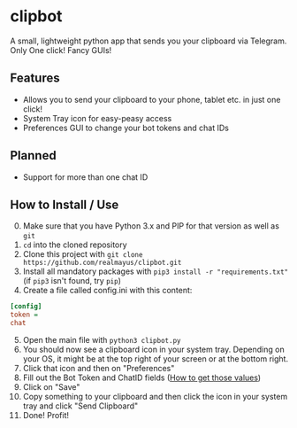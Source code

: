 # clipbot
A small, lightweight python app that sends you your clipboard via Telegram. Only One click! Fancy GUIs!


## Features
* Allows you to send your clipboard to your phone, tablet etc. in just one click!
* System Tray icon for easy-peasy access
* Preferences GUI to change your bot tokens and chat IDs

## Planned
* Support for more than one chat ID

## How to Install / Use
0. Make sure that you have Python 3.x and PIP for that version as well as `git`
1. `cd` into the cloned repository
2. Clone this project with `git clone https://github.com/realmayus/clipbot.git`
3. Install all mandatory packages with `pip3 install -r "requirements.txt"`
   (if `pip3` isn't found, try `pip`)
4. Create a file called config.ini with this content:
  ```ini
  [config]
  token = 
  chat  
  ```
5. Open the main file with `python3 clipbot.py`
6. You should now see a clipboard icon in your system tray. Depending on your OS, it might be at the top right of your screen or at the bottom right.
7. Click that icon and then on "Preferences"
8. Fill out the Bot Token and ChatID fields ([How to get those values]())
9. Click on "Save"
10. Copy something to your clipboard and then click the icon in your system tray and click "Send Clipboard"
11. Done! Profit!

